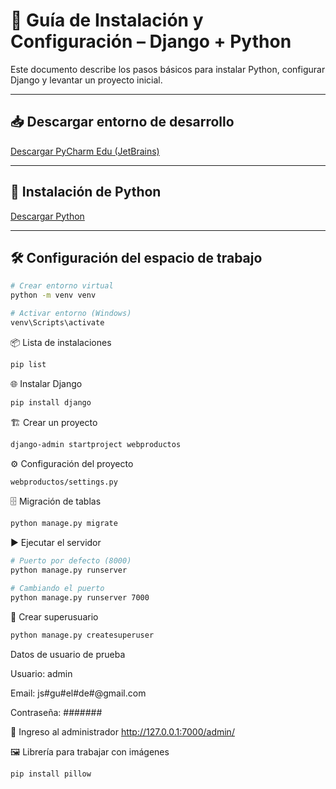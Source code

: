 # 🚀 Guía de Instalación y Configuración – Django + Python

Este documento describe los pasos básicos para instalar Python, configurar Django y levantar un proyecto inicial.

---

## 📥 Descargar entorno de desarrollo

[Descargar PyCharm Edu (JetBrains)](https://www.jetbrains.com/es-es/edu-products/download/download-thanks-pce.html)

---

## 🐍 Instalación de Python

[Descargar Python](https://www.python.org/)

---

## 🛠️ Configuración del espacio de trabajo

```bash
# Crear entorno virtual
python -m venv venv

# Activar entorno (Windows)
venv\Scripts\activate
```

📦 Lista de instalaciones

```bash
pip list
```

🌐 Instalar Django

```bash
pip install django
```

🏗️ Crear un proyecto

```bash
django-admin startproject webproductos
```

⚙️ Configuración del proyecto

```bash
webproductos/settings.py
```

🗄️ Migración de tablas

```bash
python manage.py migrate
```

▶️ Ejecutar el servidor

```bash
# Puerto por defecto (8000)
python manage.py runserver

# Cambiando el puerto
python manage.py runserver 7000
```

👤 Crear superusuario

```bash
python manage.py createsuperuser
```

Datos de usuario de prueba

Usuario: admin

Email: js#gu#el#de#@gmail.com

Contraseña: #######

🔑 Ingreso al administrador
http://127.0.0.1:7000/admin/

🖼️ Librería para trabajar con imágenes

```bash
pip install pillow
```
